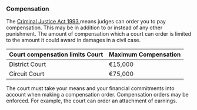 ###  Compensation

The [ Criminal Justice Act 1993
](http://www.irishstatutebook.ie/1993/en/act/pub/0006/index.html) means judges
can order you to pay compensation. This may be in addition to or instead of
any other punishment. The amount of compensation which a court can order is
limited to the amount it could award in damages in a civil case.

**Court compensation limits** **Court** |  **Maximum Compensation**  
---|---  
District Court  |  €15,000   
Circuit Court  |  €75,000   
  
The court must take your means and your financial commitments into account
when making a compensation order. Compensation orders may be enforced. For
example, the court can order an attachment of earnings.
